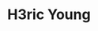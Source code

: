 ---
layout: home
title: "H3ric Young"
description: ————终身就职于<i>Stark Industries</i><br><br>程序猿，经常瞎拍照，偶尔篮球，偶尔咖啡，偶尔柠檬茶，对，<b>维他</b>那种<br><br>该博客不定期发布文章，聊<b>技术</b>，聊<b>摄影</b>，聊<b>咖啡</b> ，聊<b>NBA</b>,聊<b>电影</b><br>
tags: [Jekyll, theme, responsive, blog, template]
image:
  feature: typewriter.jpg
  lemontea: LemonTea.jpg
---